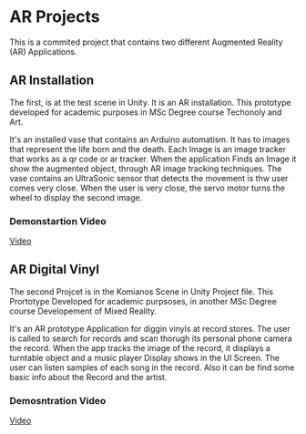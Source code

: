 # AR Projects 

This is a commited project that contains two different Augmented Reality (AR) Applications.

## AR Installation

The first, is at the test scene in Unity. It is an AR installation. This prototype developed 
for academic purposes in MSc Degree course Techonoly and Art.

It's an installed vase that contains an Arduino automatism. It has to images that represent the life born and the death.
Each Image is an image tracker that works as a qr code or ar tracker. When the application Finds an Image it show the augmented object,
through AR image tracking techniques.
The vase contains an UltraSonic sensor that detects the movement is thw user comes very close. When the user is very close, the servo motor 
turns the wheel to display the second image.

### Demonstartion Video
[Video](.)


## AR Digital Vinyl

The second Projcet is in the Komianos Scene in Unity Project file. This Prortotype Developed for academic purpsoses, 
in another MSc Degree course Developement of Mixed Reality.

It's an AR prototype Application for diggin vinyls at record stores. The user is called to search for records and scan thorugh
its personal phone camera the record. When the app tracks the image of the record, it displays a turntable object and a music player Display 
shows in the UI Screen. The user can listen samples of each song in the record. Also it can be find some basic info about the Record and the artist.

### Demosntration Video

[Video](https://vimeo.com/753901120.)
